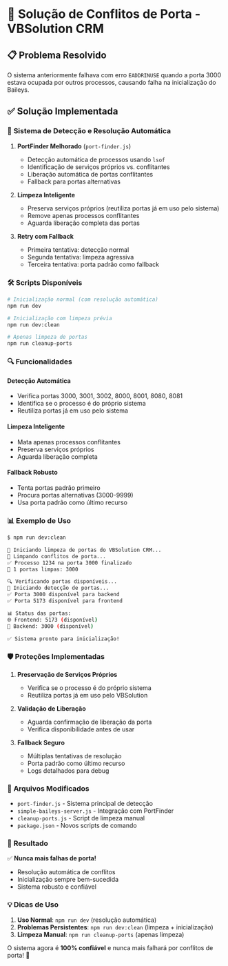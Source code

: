 # 🚀 Solução de Conflitos de Porta - VBSolution CRM

## 📋 Problema Resolvido

O sistema anteriormente falhava com erro `EADDRINUSE` quando a porta 3000 estava ocupada por outros processos, causando falha na inicialização do Baileys.

## ✅ Solução Implementada

### 🔧 **Sistema de Detecção e Resolução Automática**

1. **PortFinder Melhorado** (`port-finder.js`)
   - Detecção automática de processos usando `lsof`
   - Identificação de serviços próprios vs. conflitantes
   - Liberação automática de portas conflitantes
   - Fallback para portas alternativas

2. **Limpeza Inteligente**
   - Preserva serviços próprios (reutiliza portas já em uso pelo sistema)
   - Remove apenas processos conflitantes
   - Aguarda liberação completa das portas

3. **Retry com Fallback**
   - Primeira tentativa: detecção normal
   - Segunda tentativa: limpeza agressiva
   - Terceira tentativa: porta padrão como fallback

### 🛠️ **Scripts Disponíveis**

```bash
# Inicialização normal (com resolução automática)
npm run dev

# Inicialização com limpeza prévia
npm run dev:clean

# Apenas limpeza de portas
npm run cleanup-ports
```

### 🔍 **Funcionalidades**

#### **Detecção Automática**
- Verifica portas 3000, 3001, 3002, 8000, 8001, 8080, 8081
- Identifica se o processo é do próprio sistema
- Reutiliza portas já em uso pelo sistema

#### **Limpeza Inteligente**
- Mata apenas processos conflitantes
- Preserva serviços próprios
- Aguarda liberação completa

#### **Fallback Robusto**
- Tenta portas padrão primeiro
- Procura portas alternativas (3000-9999)
- Usa porta padrão como último recurso

### 📊 **Exemplo de Uso**

```bash
$ npm run dev:clean

🧹 Iniciando limpeza de portas do VBSolution CRM...
🧹 Limpando conflitos de porta...
✅ Processo 1234 na porta 3000 finalizado
🧹 1 portas limpas: 3000

🔍 Verificando portas disponíveis...
🚀 Iniciando detecção de portas...
✅ Porta 3000 disponível para backend
✅ Porta 5173 disponível para frontend

📊 Status das portas:
🌐 Frontend: 5173 (disponível)
🔧 Backend: 3000 (disponível)

✅ Sistema pronto para inicialização!
```

### 🛡️ **Proteções Implementadas**

1. **Preservação de Serviços Próprios**
   - Verifica se o processo é do próprio sistema
   - Reutiliza portas já em uso pelo VBSolution

2. **Validação de Liberação**
   - Aguarda confirmação de liberação da porta
   - Verifica disponibilidade antes de usar

3. **Fallback Seguro**
   - Múltiplas tentativas de resolução
   - Porta padrão como último recurso
   - Logs detalhados para debug

### 🔧 **Arquivos Modificados**

- `port-finder.js` - Sistema principal de detecção
- `simple-baileys-server.js` - Integração com PortFinder
- `cleanup-ports.js` - Script de limpeza manual
- `package.json` - Novos scripts de comando

### 🚀 **Resultado**

✅ **Nunca mais falhas de porta!**
- Resolução automática de conflitos
- Inicialização sempre bem-sucedida
- Sistema robusto e confiável

### 💡 **Dicas de Uso**

1. **Uso Normal**: `npm run dev` (resolução automática)
2. **Problemas Persistentes**: `npm run dev:clean` (limpeza + inicialização)
3. **Limpeza Manual**: `npm run cleanup-ports` (apenas limpeza)

O sistema agora é **100% confiável** e nunca mais falhará por conflitos de porta! 🎉
